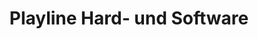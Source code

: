 ---
title: "Playline Hard- und Software"
url: /luedenscheid/playline-hard-und-software/
shop: Computer
---
